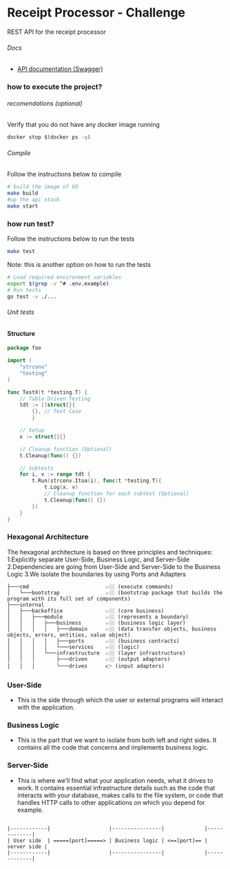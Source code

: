 # Receipt Processor - Challenge

REST API for the receipt processor

###### Docs

- [API documentation (Swagger)](swagger.yaml)

### how to execute the project?

###### recomendations (optional)

Verify that you do not have any docker image running

```bash
docker stop $(docker ps -q)
```

###### Compile

Follow the instructions below to compile

```bash
# build the image of GO
make build
#up the api stack
make start
```

### how run test?

Follow the instructions below to run the tests

```bash
make test
```

Note: this is another option on how to run the tests

```bash
# Load required environment variables
export $(grep -v ^# .env.example)
# Run tests
go test -v ./...
```

###### Unit tests

#### Structure

```go
package foo

import (
	"strconv"
	"testing"
)

func TestX(t *testing.T) {
	// Table Driven Testing
	tdt := []struct{}{
	    {},	// Test Case
    	}

	// Setup
	x := struct{}{}

	// Cleanup function (Optional)
	t.Cleanup(func() {})

	// Subtests
	for i, v := range tdt {
		t.Run(strconv.Itoa(i), func(t *testing.T){
			t.Log(x, v)
			// Cleanup function for each subtest (Optional)
			t.Cleanup(func() {})
		})
	}
}
```

### Hexagonal Architecture

The hexagonal architecture is based on three principles and techniques:
1.Explicitly separate User-Side, Business Logic, and Server-Side
2.Dependencies are going from User-Side and Server-Side to the Business Logic
3.We isolate the boundaries by using Ports and Adapters

```
├───cmd                         👉🏼 (execute commands)
│   └───bootstrap               👉🏼 (bootstrap package that builds the program with its full set of components)
├───internal
│   ├───backoffice              👉🏼 (core business)
│   │   ├───module              👉🏼 (represents a boundary)
│   │   │   ├───business        👉🏼 (business logic layer)
│   │   │   │   ├───domain      👉🏼 (data transfer objects, business objects, errors, entities, value object)
│   │   │   │   ├───ports       👉🏼 (business contracts)
│   │   │   │   └───services    👉🏼 (logic)
│   │   │   └───infrastructure  👉🏼 (layer infrastructure)
│   │   │       ├───driven      👉🏼 (output adapters)
│   │   │       └───drives      👉 (input adapters)
```

### User-Side

- This is the side through which the user or external programs will interact with the application.

### Business Logic

- This is the part that we want to isolate from both left and right sides. It contains all the code that concerns and implements business logic.

### Server-Side

- This is where we’ll find what your application needs, what it drives to work. It contains essential infrastructure details such as the code that interacts with your database, makes calls to the file system, or code that handles HTTP calls to other applications on which you depend for example.

```

|------------|                   |----------------|             |-------------|
| User side  | =====[port]=====> | Business logic | <==[port]== | server side |
|------------|                   |----------------|             |-------------|

```
